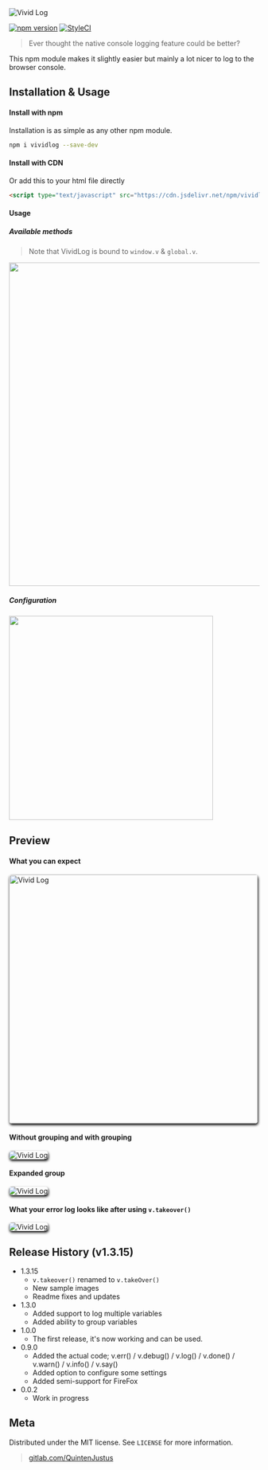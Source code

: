 <img src="https://gitlab.com/QuintenJustus/vividlog/raw/master/assets/logo.png" alt="Vivid Log"/>

[![npm version](https://badge.fury.io/js/vividlog.svg)](https://badge.fury.io/js/vividlog) [![StyleCI](https://github.styleci.io/repos/183106156/shield?branch=master)](https://github.styleci.io/repos/183106156)

> Ever thought the native console logging feature could be better?

This npm module makes it slightly easier but mainly a lot nicer to log to the browser console.

## Installation & Usage
#### Install with npm
Installation is as simple as any other npm module.<br>
```bash
npm i vividlog --save-dev
```

#### Install with CDN
Or add this to your html file directly <br>
```html
<script type="text/javascript" src="https://cdn.jsdelivr.net/npm/vividlog@1.3.15/dist/main.js"></script>
```

#### Usage
##### Available methods
>  Note that VividLog is bound to `window.v` & `global.v`.<br>

<img src="https://gitlab.com/QuintenJustus/vividlog/raw/master/assets/functions.png" width="650">

##### Configuration
<img src="https://gitlab.com/QuintenJustus/vividlog/raw/master/assets/config.png" height="410">

## Preview
#### What you can expect
<img src="https://gitlab.com/QuintenJustus/vividlog/raw/master/assets/withconsole.png"
     alt="Vivid Log" height="500" style="border-radius:5px; box-shadow: 1px 3px 5px black"/>

#### Without grouping and with grouping
<img src="https://gitlab.com/QuintenJustus/vividlog/raw/master/assets/groupedandwithout.png"
     alt="Vivid Log" style="border-radius:5px; box-shadow: 1px 3px 5px black"/>

#### Expanded group
<img src="https://gitlab.com/QuintenJustus/vividlog/raw/master/assets/grouped.png"
     alt="Vivid Log" style="border-radius:5px; box-shadow: 1px 3px 5px black"/>

#### What your error log looks like after using `v.takeover()`
<img src="https://gitlab.com/QuintenJustus/vividlog/raw/master/assets/errorcatching.png"
     alt="Vivid Log" style="border-radius:5px; box-shadow: 1px 3px 5px black"/>

## Release History (v1.3.15)
* 1.3.15
    * `v.takeover()` renamed to `v.takeOver()`
    * New sample images
    * Readme fixes and updates
* 1.3.0 
    * Added support to log multiple variables
    * Added ability to group variables 
* 1.0.0
    * The first release, it's now working and can be used.
* 0.9.0
    * Added the actual code; v.err() / v.debug() / v.log() / v.done() / v.warn() / v.info() / v.say()
    * Added option to configure some settings
    * Added semi-support for FireFox
* 0.0.2
    * Work in progress

## Meta

Distributed under the MIT license. See ``LICENSE`` for more information.

> [gitlab.com/QuintenJustus](https://gitlab.com/QuintenJustus)
